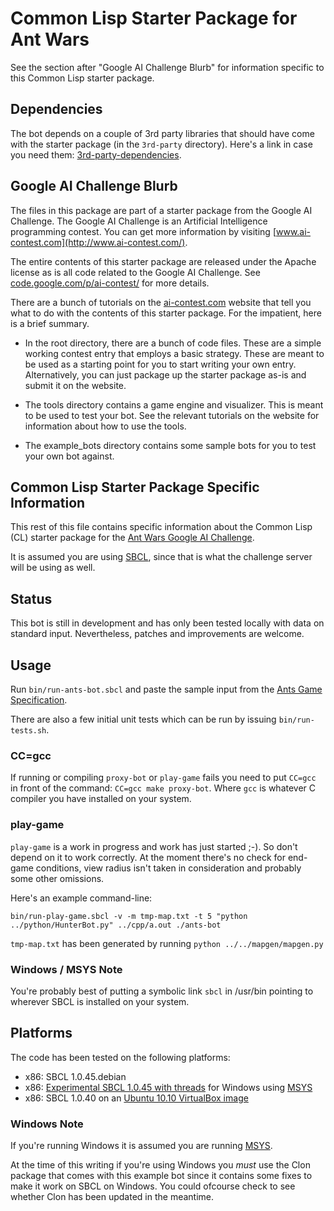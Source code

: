 # Common Lisp Starter Package for Ant Wars

See the section after "Google AI Challenge Blurb" for information
specific to this Common Lisp starter package.

## Dependencies

The bot depends on a couple of 3rd party libraries that should have
come with the starter package (in the `3rd-party` directory).  Here's
a link in case you need them: [3rd-party-dependencies](http://www.xs4all.nl/~euqirea/projects/google-ai-challenge/ant-wars/3rd-party.tar.bz2).


## Google AI Challenge Blurb

The files in this package are part of a starter package from the
Google AI Challenge. The Google AI Challenge is an Artificial
Intelligence programming contest. You can get more information by
visiting [www.ai-contest.com](http://www.ai-contest.com/).

The entire contents of this starter package are released under the
Apache license as is all code related to the Google AI Challenge. See
[code.google.com/p/ai-contest/](http://code.google.com/p/ai-contest/)
for more details.

There are a bunch of tutorials on the
[ai-contest.com](http://ai-contest.com/) website that tell you what to
do with the contents of this starter package. For the impatient, here
is a brief summary.

* In the root directory, there are a bunch of code files. These are a
  simple working contest entry that employs a basic strategy. These
  are meant to be used as a starting point for you to start writing
  your own entry.  Alternatively, you can just package up the starter
  package as-is and submit it on the website.

* The tools directory contains a game engine and visualizer. This is
  meant to be used to test your bot. See the relevant tutorials on the
  website for information about how to use the tools.

* The example_bots directory contains some sample bots for you to test
  your own bot against.


## Common Lisp Starter Package Specific Information

This rest of this file contains specific information about the Common
Lisp (CL) starter package for the [Ant Wars Google AI Challenge](http://ai-contest.com/).

It is assumed you are using [SBCL](http://www.sbcl.org/), since that
is what the challenge server will be using as well.


## Status

This bot is still in development and has only been tested locally with
data on standard input.  Nevertheless, patches and improvements are
welcome.


## Usage

Run `bin/run-ants-bot.sbcl` and paste the sample input from the [Ants Game Specification](http://github.com/aichallenge/aichallenge/wiki/Ants-Game-Specification).

There are also a few initial unit tests which can be run by issuing
`bin/run-tests.sh`.

### CC=gcc

If running or compiling `proxy-bot` or `play-game` fails you need to
put `CC=gcc` in front of the command: `CC=gcc make proxy-bot`. Where
`gcc` is whatever C compiler you have installed on your system.

### play-game

`play-game` is a work in progress and work has just started ;-). So
don't depend on it to work correctly.  At the moment there's no check
for end-game conditions, view radius isn't taken in consideration and
probably some other omissions.

Here's an example command-line:

    bin/run-play-game.sbcl -v -m tmp-map.txt -t 5 "python ../python/HunterBot.py" ../cpp/a.out ./ants-bot

`tmp-map.txt` has been generated by running `python ../../mapgen/mapgen.py`

### Windows / MSYS Note

You're probably best of putting a symbolic link `sbcl` in /usr/bin
pointing to wherever SBCL is installed on your system.


## Platforms

The code has been tested on the following platforms:

* x86: SBCL 1.0.45.debian
* x86: [Experimental SBCL 1.0.45 with threads](https://sites.google.com/site/dmitryvksite/sbcl-distr) for Windows using [MSYS](http://www.mingw.org/node/18)
* x86: SBCL 1.0.40 on an [Ubuntu 10.10 VirtualBox image](http://virtualboxes.org/images/ubuntu/)

### Windows Note

If you're running Windows it is assumed you are running [MSYS](http://www.mingw.org/node/18).

At the time of this writing if you're using Windows you *must* use the
Clon package that comes with this example bot since it contains some
fixes to make it work on SBCL on Windows.  You could ofcourse check to
see whether Clon has been updated in the meantime.
